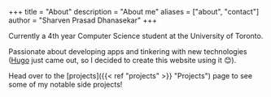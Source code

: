 +++
title = "About"
description = "About me"
aliases = ["about", "contact"]
author = "Sharven Prasad Dhanasekar"
+++

Currently a 4th year Computer Science student at the University of Toronto.

Passionate about developing apps and tinkering with new technologies ([Hugo](https://gohugo.io/) just came out, so I decided to create this website using it 😊).

Head over to the [projects]({{< ref "projects" >}} "Projects") page to see some of my notable side projects!
